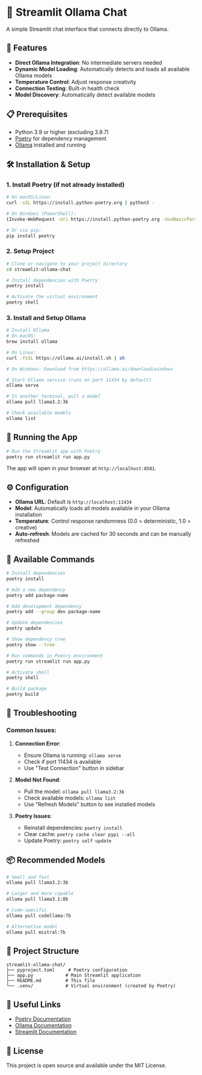 # 🦙 Streamlit Ollama Chat

A simple Streamlit chat interface that connects directly to Ollama.

## 🚀 Features

- **Direct Ollama Integration**: No intermediate servers needed
- **Dynamic Model Loading**: Automatically detects and loads all available Ollama models
- **Temperature Control**: Adjust response creativity
- **Connection Testing**: Built-in health check
- **Model Discovery**: Automatically detect available models

## 📋 Prerequisites

- Python 3.9 or higher (excluding 3.9.7)
- [Poetry](https://python-poetry.org/) for dependency management
- [Ollama](https://ollama.ai/) installed and running

## 🛠️ Installation & Setup

### 1. Install Poetry (if not already installed)

```bash
# On macOS/Linux:
curl -sSL https://install.python-poetry.org | python3 -

# On Windows (PowerShell):
(Invoke-WebRequest -Uri https://install.python-poetry.org -UseBasicParsing).Content | python -

# Or via pip:
pip install poetry
```

### 2. Setup Project

```bash
# Clone or navigate to your project directory
cd streamlit-ollama-chat

# Install dependencies with Poetry
poetry install

# Activate the virtual environment
poetry shell
```

### 3. Install and Setup Ollama

```bash
# Install Ollama
# On macOS:
brew install ollama

# On Linux:
curl -fsSL https://ollama.ai/install.sh | sh

# On Windows: Download from https://ollama.ai/download/windows
```

```bash
# Start Ollama service (runs on port 11434 by default)
ollama serve

# In another terminal, pull a model
ollama pull llama3.2:3b

# Check available models
ollama list
```

## 🎯 Running the App

```bash
# Run the Streamlit app with Poetry
poetry run streamlit run app.py
```

The app will open in your browser at `http://localhost:8501`.

## ⚙️ Configuration

- **Ollama URL**: Default is `http://localhost:11434`
- **Model**: Automatically loads all models available in your Ollama installation
- **Temperature**: Control response randomness (0.0 = deterministic, 1.0 = creative)
- **Auto-refresh**: Models are cached for 30 seconds and can be manually refreshed

## 🔧 Available Commands

```bash
# Install dependencies
poetry install

# Add a new dependency
poetry add package-name

# Add development dependency
poetry add --group dev package-name

# Update dependencies
poetry update

# Show dependency tree
poetry show --tree

# Run commands in Poetry environment
poetry run streamlit run app.py

# Activate shell
poetry shell

# Build package
poetry build
```

## 🐛 Troubleshooting

### Common Issues:

1. **Connection Error**:
   - Ensure Ollama is running: `ollama serve`
   - Check if port 11434 is available
   - Use "Test Connection" button in sidebar

2. **Model Not Found**:
   - Pull the model: `ollama pull llama3.2:3b`
   - Check available models: `ollama list`
   - Use "Refresh Models" button to see installed models

3. **Poetry Issues**:
   - Reinstall dependencies: `poetry install`
   - Clear cache: `poetry cache clear pypi --all`
   - Update Poetry: `poetry self update`

## 📦 Recommended Models

```bash
# Small and fast
ollama pull llama3.2:3b

# Larger and more capable
ollama pull llama3.1:8b

# Code-specific
ollama pull codellama:7b

# Alternative model
ollama pull mistral:7b
```

## 📁 Project Structure

```
streamlit-ollama-chat/
├── pyproject.toml     # Poetry configuration
├── app.py            # Main Streamlit application
├── README.md         # This file
└── .venv/            # Virtual environment (created by Poetry)
```

## 🔗 Useful Links

- [Poetry Documentation](https://python-poetry.org/docs/)
- [Ollama Documentation](https://ollama.ai/docs)
- [Streamlit Documentation](https://docs.streamlit.io/)

## 📝 License

This project is open source and available under the MIT License. 